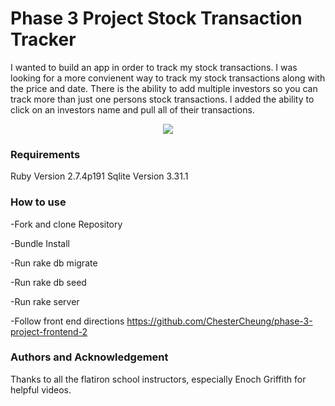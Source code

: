 # Phase 3 Project Stock Transaction Tracker

I wanted to build an app in order to track my stock transactions. I was looking for a more convienent way to track my stock transactions along with the price and date. There is the ability to add multiple investors so you can track more than just one persons stock transactions. I added the ability to click on an investors name and pull all of their transactions.

<p align="center">
<img <a><img src="https://i.makeagif.com/media/8-05-2022/gjagkP.gif"></a>
</p>

### Requirements

Ruby Version 2.7.4p191
Sqlite Version 3.31.1

### How to use

-Fork and clone Repository

-Bundle Install

-Run rake db migrate

-Run rake db seed

-Run rake server

-Follow front end directions https://github.com/ChesterCheung/phase-3-project-frontend-2

### Authors and Acknowledgement

Thanks to all the flatiron school instructors, especially Enoch Griffith for helpful videos.
